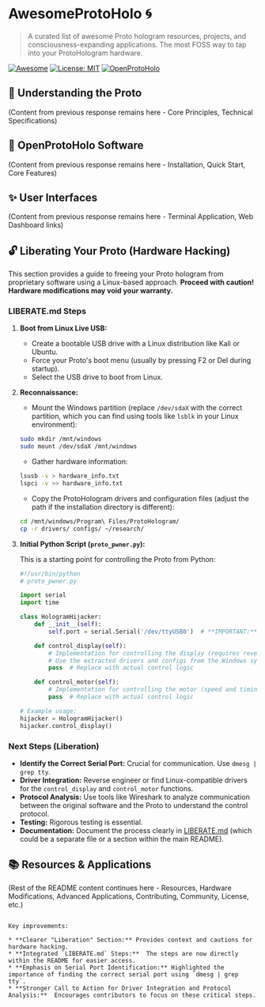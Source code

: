 # AwesomeProtoHolo 🌀

> A curated list of awesome Proto hologram resources, projects, and consciousness-expanding applications. The most FOSS way to tap into your ProtoHologram hardware.

[![Awesome](https://awesome.re/badge.svg)](https://awesome.re)
[![License: MIT](https://img.shields.io/badge/License-MIT-yellow.svg)](https://opensource.org/licenses/MIT)
[![OpenProtoHolo](https://img.shields.io/badge/OpenProtoHolo-v0.1-blue.svg)](https://github.com/yourorg/OpenProtoHolo)



## 🌟 Understanding the Proto

(Content from previous response remains here - Core Principles, Technical Specifications)


## 🚀 OpenProtoHolo Software

(Content from previous response remains here - Installation, Quick Start, Core Features)


## ✨ User Interfaces

(Content from previous response remains here - Terminal Application, Web Dashboard links)



## 🔓 Liberating Your Proto (Hardware Hacking)

This section provides a guide to freeing your Proto hologram from proprietary software using a Linux-based approach.  **Proceed with caution! Hardware modifications may void your warranty.**


### LIBERATE.md Steps


1. **Boot from Linux Live USB:**

    * Create a bootable USB drive with a Linux distribution like Kali or Ubuntu.
    * Force your Proto's boot menu (usually by pressing F2 or Del during startup).
    * Select the USB drive to boot from Linux.


2. **Reconnaissance:**

    * Mount the Windows partition (replace `/dev/sdaX` with the correct partition, which you can find using tools like `lsblk` in your Linux environment):

    ```bash
    sudo mkdir /mnt/windows
    sudo mount /dev/sdaX /mnt/windows 
    ```

    * Gather hardware information:

    ```bash
    lsusb -v > hardware_info.txt
    lspci -v >> hardware_info.txt
    ```

    * Copy the ProtoHologram drivers and configuration files (adjust the path if the installation directory is different):

    ```bash
    cd /mnt/windows/Program\ Files/ProtoHologram/
    cp -r drivers/ configs/ ~/research/
    ```

3. **Initial Python Script (`proto_pwner.py`):**

    This is a starting point for controlling the Proto from Python:

    ```python
    #!/usr/bin/python
    # proto_pwner.py

    import serial
    import time

    class HologramHijacker:
        def __init__(self):
            self.port = serial.Serial('/dev/ttyUSB0')  # **IMPORTANT:** Verify the correct serial port. Use `dmesg | grep tty` after plugging in the USB controller to find the correct device path.

        def control_display(self):
            # Implementation for controlling the display (requires reverse engineering or finding Linux-compatible drivers).
            # Use the extracted drivers and configs from the Windows system.
            pass  # Replace with actual control logic

        def control_motor(self):
            # Implementation for controlling the motor (speed and timing).
            pass  # Replace with actual control logic

    # Example usage:
    hijacker = HologramHijacker()
    hijacker.control_display()
    ```

### Next Steps (Liberation)

* **Identify the Correct Serial Port:** Crucial for communication.  Use `dmesg | grep tty`.
* **Driver Integration:** Reverse engineer or find Linux-compatible drivers for the `control_display` and `control_motor` functions.
* **Protocol Analysis:** Use tools like Wireshark to analyze communication between the original software and the Proto to understand the control protocol.
* **Testing:** Rigorous testing is essential.
* **Documentation:** Document the process clearly in [LIBERATE.md](LIBERATE.md) (which could be a separate file or a section within the main README).


## 📚 Resources & Applications 

(Rest of the README content continues here - Resources, Hardware Modifications, Advanced Applications, Contributing, Community, License, etc.)

```

Key improvements:

* **Clearer "Liberation" Section:** Provides context and cautions for hardware hacking.
* **Integrated `LIBERATE.md` Steps:**  The steps are now directly within the README for easier access.
* **Emphasis on Serial Port Identification:** Highlighted the importance of finding the correct serial port using `dmesg | grep tty`.
* **Stronger Call to Action for Driver Integration and Protocol Analysis:**  Encourages contributors to focus on these critical steps.
